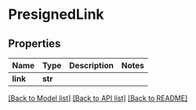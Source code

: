 # PresignedLink


## Properties
Name | Type | Description | Notes
------------ | ------------- | ------------- | -------------
**link** | **str** |  | 

[[Back to Model list]](../README.md#documentation-for-models) [[Back to API list]](../README.md#documentation-for-api-endpoints) [[Back to README]](../README.md)


